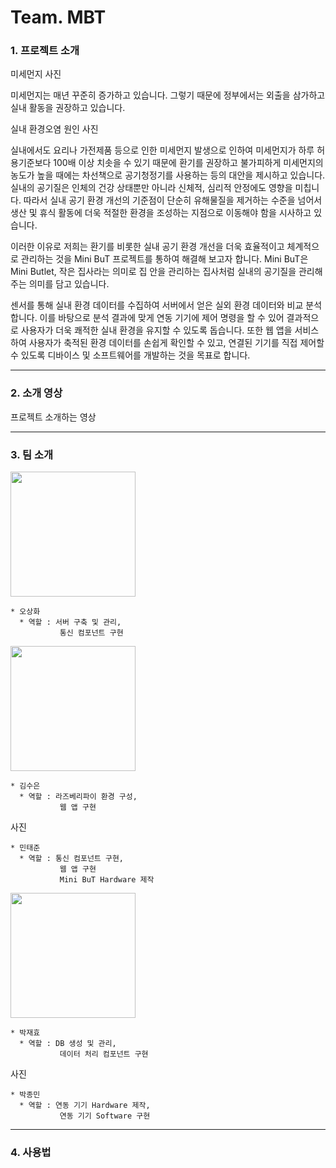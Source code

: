 # Team. MBT

### 1. 프로젝트 소개

미세먼지 사진

 미세먼지는 매년 꾸준히 증가하고 있습니다. 그렇기 때문에 정부에서는 외출을 삼가하고 실내 활동을 권장하고 있습니다.
 
 실내 환경오염 원인 사진
 
 실내에서도 요리나 가전제품 등으로 인한 미세먼지 발생으로 인하여 미세먼지가 하루 허용기준보다 100배 이상 치솟을 수 있기 때문에 환기를 권장하고 불가피하게 미세먼지의 농도가 높을 때에는 차선책으로 공기청정기를 사용하는 등의 대안을 제시하고 있습니다.
실내의 공기질은 인체의 건강 상태뿐만 아니라 신체적, 심리적 안정에도 영향을 미칩니다.
따라서 실내 공기 환경 개선의 기준점이 단순히 유해물질을 제거하는 수준을 넘어서 생산 및 휴식 활동에 더욱 적절한 환경을 조성하는 지점으로 이동해야 함을 시사하고 있습니다.

이러한 이유로 저희는 환기를 비롯한 실내 공기 환경 개선을 더욱 효율적이고 체계적으로 관리하는 것을  Mini BuT 프로젝트를 통하여 해결해 보고자 합니다.
Mini BuT은 Mini Butlet, 작은 집사라는 의미로 집 안을 관리하는 집사처럼 실내의 공기질을 관리해주는 의미를 담고 있습니다.

 센서를 통해 실내 환경 데이터를 수집하여 서버에서 얻은 실외 환경 데이터와 비교 분석합니다. 이를 바탕으로 분석 결과에 맞게 연동 기기에 제어 명령을 할 수 있어 결과적으로 사용자가 더욱 쾌적한 실내 환경을 유지할 수 있도록 돕습니다.
 또한 웹 앱을 서비스하여 사용자가 축적된 환경 데이터를 손쉽게 확인할 수 있고, 연결된 기기를 직접 제어할 수 있도록 디바이스 및 소프트웨어를 개발하는 것을 목표로 합니다.

- - -

### 2. 소개 영상

프로젝트 소개하는 영상

- - -

### 3. 팀 소개

<img src="https://i.imgur.com/vhQIome.jpg" width="200px">

```
* 오상화
  * 역할 : 서버 구축 및 관리,
           통신 컴포넌트 구현
```

<img src="https://i.imgur.com/q8d2hy7.jpg" width="200px">

```
* 김수은
  * 역할 : 라즈베리파이 환경 구성,
           웹 앱 구현
```

사진
```
* 민태준
  * 역할 : 통신 컴포넌트 구현,
           웹 앱 구현
           Mini BuT Hardware 제작
```

<img src="https://i.imgur.com/kigbNp9.jpg" width="200px">

```
* 박재효
  * 역할 : DB 생성 및 관리,
           데이터 처리 컴포넌트 구현
```

사진
```
* 박종민
  * 역할 : 연동 기기 Hardware 제작,
           연동 기기 Software 구현
```

- - -

### 4. 사용법





